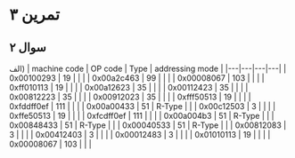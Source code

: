 
# تمرین ۳


## سوال ۲
الف)
| machine code | OP code | Type | addressing mode |
|---|---|---|---|
| 0x00100293 | 19 |  |  |
| 0x00a2c463 | 99 |  |  |
| 0x00008067 | 103 |  |  |
| 0xff010113 | 19 |  |  |
| 0x00a12623 | 35 |  |  |
| 0x00112423 | 35 |  |  |
| 0x00812223 | 35 |  |  |
| 0x00912023 | 35 |  |  |
| 0xfff50513 | 19 |  |  |
| 0xfddff0ef | 111 |  |  |
| 0x00a00433 | 51 | R-Type |  |
| 0x00c12503 | 3 |  |  |
| 0xffe50513 | 19 |  |  |
| 0xfcdff0ef | 111 |  |  |
| 0x00a004b3 | 51 | R-Type |  |
| 0x00848433 | 51 | R-Type |  |
| 0x00040533 | 51 | R-Type |  |
| 0x00812083 | 3 |  |  |
| 0x00412403 | 3 |  |  |
| 0x00012483 | 3 |  |  |
| 0x01010113 | 19 |  |  |
| 0x00008067 | 103 |  |  |

